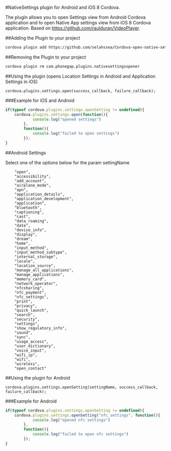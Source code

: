 #NativeSettings plugin for Android and iOS 8 Cordova.

The plugin allows you to open Settings view from Android Cordova application and to open Native App settings view from iOS 8 Cordova application. Based on https://github.com/raulduran/VideoPlayer.

##Adding the Plugin to your project

```bash
cordova plugin add https://github.com/selahssea/Cordova-open-native-settings.git
```

##Removing the Plugin to your project

```bash
cordova plugin rm com.phonegap.plugins.nativesettingsopener
```

##Using the plugin (opens Location Settings in Android and Application Settings in iOS)

```
cordova.plugins.settings.open(success_callback, failure_callback);
```

###Example for iOS and Android

```js
if(typeof cordova.plugins.settings.openSetting != undefined){
    cordova.plugins.settings.open(function(){
            console.log("opened settings")
        },
        function(){
            console.log("failed to open settings")
        });
}
```

##Android Settings

Select one of the options below for the param settingName
```
    "open",
    "accessibility",
    "add_account",
    "airplane_mode",
    "apn",
    "application_details",
    "application_development",
    "application",
    "bluetooth",
    "captioning",
    "cast",
    "data_roaming",
    "date",
    "device_info",
    "display",
    "dream",
    "home",
    "input_method",
    "input_method_subtype",
    "internal_storage",
    "locale",
    "location_source",
    "manage_all_applications",
    "manage_applications",
    "memory_card",
    "network_operator",
    "nfcsharing",
    "nfc_payment",
    "nfc_settings",
    "print",
    "privacy",
    "quick_launch",
    "search",
    "security",
    "settings",
    "show_regulatory_info",
    "sound",
    "sync",
    "usage_access",
    "user_dictionary",
    "voice_input",
    "wifi_ip",
    "wifi",
    "wireless",
    "open_contact"
```

##Using the plugin for Android

```
cordova.plugins.settings.openSetting(settingName, success_callback, failure_callback);
```

###Example for Android

```js
if(typeof cordova.plugins.settings.openSetting != undefined){
    cordova.plugins.settings.openSetting("nfc_settings", function(){
            console.log("opened nfc settings")
        },
        function(){
            console.log("failed to open nfc settings")
        });
}
```